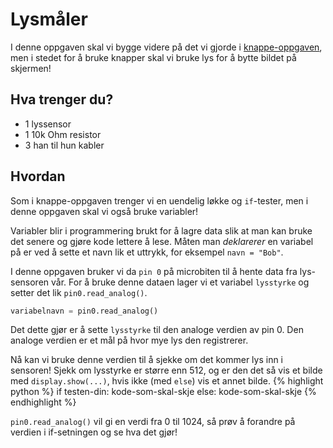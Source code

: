 # Lysmåler

I denne oppgaven skal vi bygge videre på det vi gjorde i [knappe-oppgaven](https://informativ.github.io/microbit-oppgaver/experiments/button_intro/task),
men i stedet for å bruke knapper skal vi bruke lys for å bytte bildet på skjermen!

## Hva trenger du?

* 1 lyssensor
* 1 10k Ohm resistor
* 3 han til hun kabler

## Hvordan

Som i knappe-oppgaven trenger vi en uendelig løkke og `if`-tester,
men i denne oppgaven skal vi også bruke variabler!

Variabler blir i programmering brukt for å lagre data slik at man kan bruke det senere og gjøre kode lettere å lese.
Måten man *deklarerer* en variabel på er ved å sette et navn lik et uttrykk, for eksempel `navn = "Bob"`.

I denne oppgaven bruker vi da `pin 0` på microbiten til å hente data fra lys-sensoren vår.
For å bruke denne dataen lager vi et variabel `lysstyrke` og setter det lik `pin0.read_analog()`.
```python
variabelnavn = pin0.read_analog()
``` 
Det dette gjør er å sette `lysstyrke` til den analoge verdien av pin 0. Den analoge verdien er et mål på hvor mye lys den registrerer.

Nå kan vi bruke denne verdien til å sjekke om det kommer lys inn i sensoren!
Sjekk om lysstyrke er større enn 512, og er den det så vis et bilde med `display.show(...)`, hvis ikke (med `else`) vis et annet bilde. 
{% highlight python %}
if testen-din:
  kode-som-skal-skje
else:
  kode-som-skal-skje
{% endhighlight %}


`pin0.read_analog()` vil gi en verdi fra 0 til 1024, så prøv å forandre på verdien i if-setningen og se hva det gjør!
